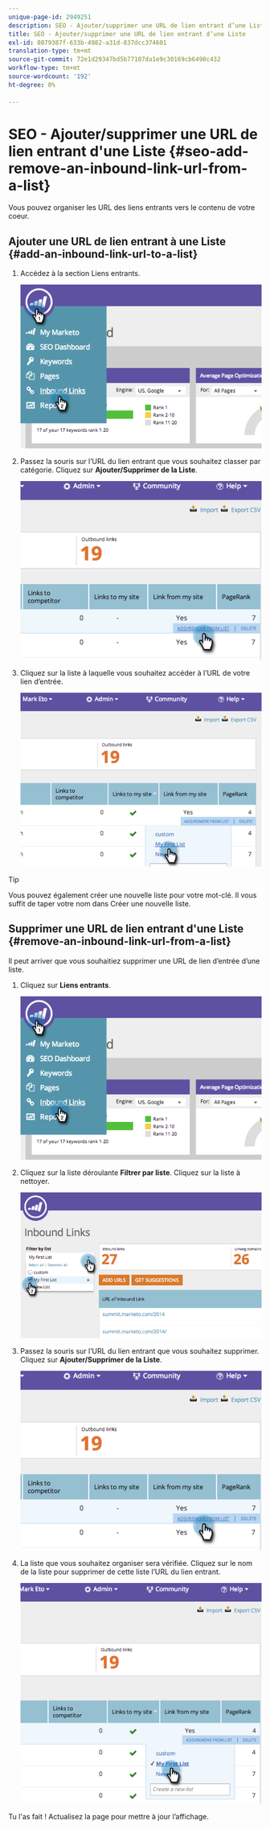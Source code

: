 ```yaml
---
unique-page-id: 2949251
description: SEO - Ajouter/supprimer une URL de lien entrant d’une Liste - Marketo Docs - Documentation du produit
title: SEO - Ajouter/supprimer une URL de lien entrant d’une Liste
exl-id: 8079387f-633b-4982-a31d-837dcc374601
translation-type: tm+mt
source-git-commit: 72e1d29347bd5b77107da1e9c30169cb6490c432
workflow-type: tm+mt
source-wordcount: '192'
ht-degree: 0%

---
```


# SEO - Ajouter/supprimer une URL de lien entrant d&#39;une Liste {#seo-add-remove-an-inbound-link-url-from-a-list}

Vous pouvez organiser les URL des liens entrants vers le contenu de votre coeur.

## Ajouter une URL de lien entrant à une Liste {#add-an-inbound-link-url-to-a-list}

1. Accédez à la section Liens entrants.

   ![](assets/image2014-11-20-18-3a27-3a27.png)

1. Passez la souris sur l’URL du lien entrant que vous souhaitez classer par catégorie. Cliquez sur **Ajouter/Supprimer de la Liste**.

   ![](assets/image2014-11-20-18-3a27-3a40.png)

1. Cliquez sur la liste à laquelle vous souhaitez accéder à l’URL de votre lien d’entrée.

   ![](assets/image2014-11-20-18-3a28-3a18.png)

>[!TIP]
>
>Vous pouvez également créer une nouvelle liste pour votre mot-clé. Il vous suffit de taper votre nom dans Créer une nouvelle liste.

## Supprimer une URL de lien entrant d&#39;une Liste {#remove-an-inbound-link-url-from-a-list}

Il peut arriver que vous souhaitiez supprimer une URL de lien d’entrée d’une liste.

1. Cliquez sur **Liens entrants**.

   ![](assets/image2014-11-20-18-3a28-3a41.png)

1. Cliquez sur la liste déroulante **Filtrer par liste**. Cliquez sur la liste à nettoyer.

   ![](assets/image2014-11-20-18-3a28-3a57.png)

1. Passez la souris sur l’URL du lien entrant que vous souhaitez supprimer. Cliquez sur **Ajouter/Supprimer de la Liste**.

   ![](assets/image2014-11-20-18-3a29-3a56.png)

1. La liste que vous souhaitez organiser sera vérifiée. Cliquez sur le nom de la liste pour supprimer de cette liste l’URL du lien entrant.

   ![](assets/image2014-11-20-18-3a30-3a10.png)

Tu l&#39;as fait ! Actualisez la page pour mettre à jour l’affichage.
